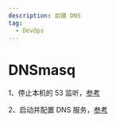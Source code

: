 ```yaml
---
description: 自建 DNS
tag: 
  - DevOps
---
```




# DNSmasq

1、停止本机的 53 监听，[参考](https://www.sklinux.com/posts/devops/ubuntu%E9%BB%98%E8%AE%A4dns%E7%AB%AF%E5%8F%A3/)

2、启动并配置 DNS 服务，[参考](https://hub.docker.com/r/jpillora/dnsmasq)